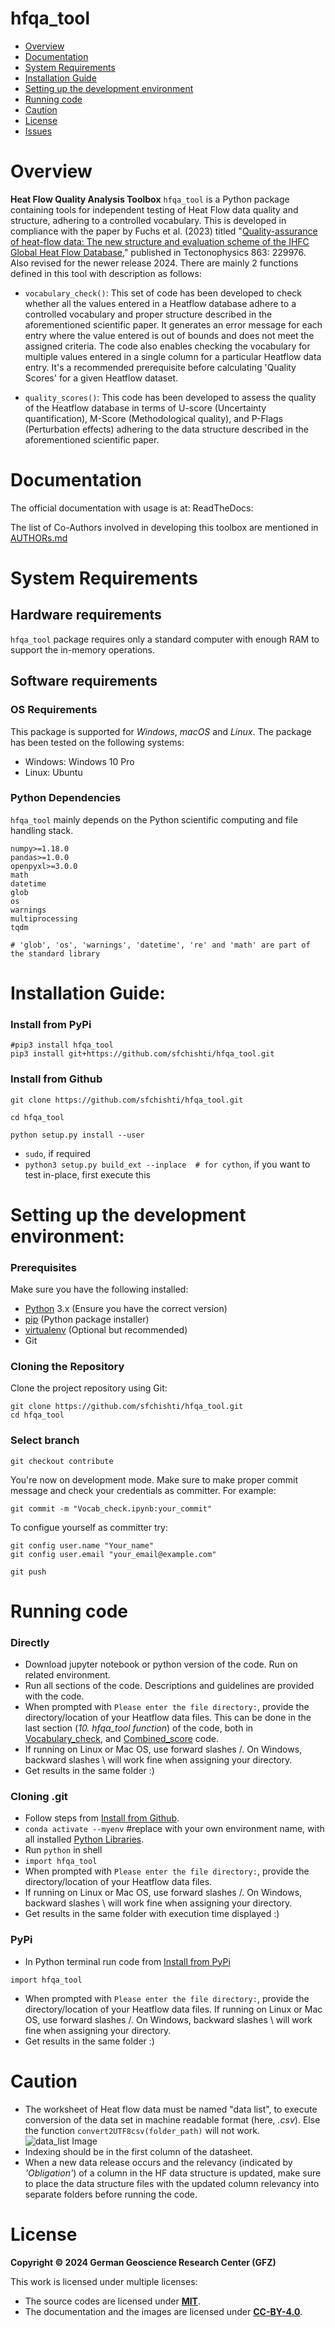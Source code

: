 # hfqa_tool

- [Overview](#overview)
- [Documentation](#documentation)
- [System Requirements](#system-requirements)
- [Installation Guide](#installation-guide)
- [Setting up the development environment](#setting-up-the-development-environment)
- [Running code](#running-code)
- [Caution](#caution)
- [License](#license)
- [Issues](https://github.com/https://git-int.gfz-potsdam.de/chishti/heatflow-quality-analysis-code/issues)

# Overview

**Heat Flow Quality Analysis Toolbox** `hfqa_tool` is a Python package containing tools for independent testing of Heat Flow data quality and structure, adhering to a controlled vocabulary. This is developed in compliance with the paper by Fuchs et al. (2023) titled "[Quality-assurance of heat-flow data: The new structure and evaluation scheme of the IHFC Global Heat Flow Database](https://doi.org/10.1016/j.tecto.2023.229976)," published in Tectonophysics 863: 229976. Also revised for the newer release 2024. There are mainly 2 functions defined in this tool with description as follows:

- `vocabulary_check()`: This set of code has been developed to check whether all the values entered in a Heatflow database adhere to a controlled vocabulary and proper structure described in the aforementioned scientific paper. It generates an error message for each entry where the value entered is out of bounds and does not meet the assigned criteria. The code also enables checking the vocabulary for multiple values entered in a single column for a particular Heatflow data entry.
It's a recommended prerequisite before calculating 'Quality Scores' for a given Heatflow dataset.

- `quality_scores()`: This code has been developed to assess the quality of the Heatflow database in terms of U-score (Uncertainty quantification), M-Score (Methodological quality), and P-Flags (Perturbation effects) adhering to the data structure described in the aforementioned scientific paper.

# Documentation
The official documentation with usage is at: 
ReadTheDocs: 

The list of Co-Authors involved in developing this toolbox are mentioned in [AUTHORs.md](https://github.com/sfchishti/hfqa_tool/blob/main/AUTHORs.md)

# System Requirements
## Hardware requirements
`hfqa_tool` package requires only a standard computer with enough RAM to support the in-memory operations.

## Software requirements
### OS Requirements
This package is supported for *Windows*, *macOS* and *Linux*. The package has been tested on the following systems:
+ Windows: Windows 10 Pro
+ Linux: Ubuntu 

### Python Dependencies
`hfqa_tool` mainly depends on the Python scientific computing and file handling stack.

```
numpy>=1.18.0
pandas>=1.0.0
openpyxl>=3.0.0
math
datetime
glob
os
warnings
multiprocessing
tqdm

# 'glob', 'os', 'warnings', 'datetime', 're' and 'math' are part of the standard library
```

# Installation Guide:

### Install from PyPi
```
#pip3 install hfqa_tool
pip3 install git+https://github.com/sfchishti/hfqa_tool.git
```

### Install from Github
```
git clone https://github.com/sfchishti/hfqa_tool.git
```
```
cd hfqa_tool
```
```
python setup.py install --user
```
- `sudo`, if required
- `python3 setup.py build_ext --inplace  # for cython`, if you want to test in-place, first execute this

# Setting up the development environment:
### Prerequisites

Make sure you have the following installed:

- [Python](https://www.python.org/) 3.x (Ensure you have the correct version)
- [pip](https://pip.pypa.io/en/stable/) (Python package installer)
- [virtualenv](https://virtualenv.pypa.io/en/stable/) (Optional but recommended)
- Git

### Cloning the Repository

Clone the project repository using Git:

```
git clone https://github.com/sfchishti/hfqa_tool.git
cd hfqa_tool
```

### Select branch

```
git checkout contribute
```
You're now on development mode. Make sure to make proper commit message and 
check your credentials as committer. For example:
```
git commit -m "Vocab_check.ipynb:your_commit"
```
To configue yourself as committer try:
```
git config user.name "Your_name"
git config user.email "your_email@example.com"
```
```
git push
```


# Running code
### Directly
- Download jupyter notebook or python version of the code. Run on related environment.
- Run all sections of the code. Descriptions and guidelines are provided with the code.
- When prompted with `Please enter the file directory:`, provide the directory/location of your Heatflow data files. This can be done in the last section (*10. hfqa_tool function*) of the code, both in [Vocabulary_check](https://github.com/sfchishti/hfqa_tool/blob/main/notebooks/Vocabulary_check.ipynb), and [Combined_score](https://github.com/sfchishti/hfqa_tool/blob/main/notebooks/Combined_score.ipynb) code.
- If running on Linux or Mac OS, use forward slashes /. On Windows, backward slashes \ will work fine when assigning your directory.
- Get results in the same folder :)
### Cloning .git
- Follow steps from [Install from Github](#install-from-github).
- `conda activate --myenv` #replace with your own environment name, with all installed [Python Libraries](#python-dependencies).
- Run `python` in shell
- `import hfqa_tool`
- When prompted with `Please enter the file directory:`, provide the directory/location of your Heatflow data files.
- If running on Linux or Mac OS, use forward slashes /. On Windows, backward slashes \ will work fine when assigning your directory.
- Get results in the same folder with execution time displayed :)
### PyPi
- In Python terminal run code from [Install from PyPi](#install-from-pypi)
```
import hfqa_tool
```
-  When prompted with `Please enter the file directory:`, provide the directory/location of your Heatflow data files. If running on Linux or Mac OS, use forward slashes /. On Windows, backward slashes \ will work fine when assigning your directory.
- Get results in the same folder :)
    
# Caution
- The worksheet of Heat flow data must be named "data list", to execute conversion of the data set in machine readable format (here, *.csv*). Else the function `convert2UTF8csv(folder_path)` will not work.
![data_list Image](notebooks/Graphics/data_list.png)
- Indexing should be in the first column of the datasheet.
- When a new data release occurs and the relevancy (indicated by *'Obligation'*) of a column in the HF data structure is updated, make sure to place the data structure files with the updated column relevancy into separate folders before running the code.

# License
**Copyright © 2024 German Geoscience Research Center (GFZ)**

This work is licensed under multiple licenses:


- The source codes are licensed under **[MIT](license/MIT.txt)**.
- The documentation and the images are licensed under **[CC-BY-4.0](license/CC-BY-4.0.txt)**.
